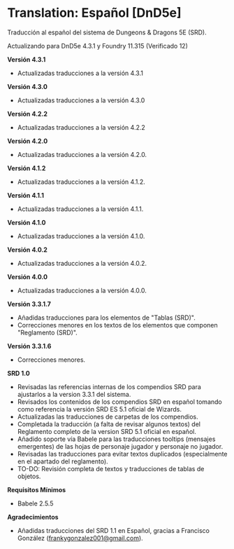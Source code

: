 # Translation: Español [DnD5e]

Traducción al español del sistema de Dungeons & Dragons 5E (SRD).

Actualizando para DnD5e 4.3.1 y Foundry 11.315 (Verificado 12)

**Versión 4.3.1**
- Actualizadas traducciones a la versión 4.3.1

**Versión 4.3.0**
- Actualizadas traducciones a la versión 4.3.0

**Versión 4.2.2**
- Actualizadas traducciones a la versión 4.2.2

**Versión 4.2.0**
- Actualizadas traducciones a la versión 4.2.0.

**Versión 4.1.2**
- Actualizadas traducciones a la versión 4.1.2.

**Versión 4.1.1**
- Actualizadas traducciones a la versión 4.1.1.

**Versión 4.1.0**
- Actualizadas traducciones a la versión 4.1.0.
  
**Versión 4.0.2**
- Actualizadas traducciones a la versión 4.0.2.

**Versión 4.0.0**
- Actualizadas traducciones a la versión 4.0.0.
  
**Versión 3.3.1.7**
- Añadidas traducciones para los elementos de "Tablas (SRD)".
- Correcciones menores en los textos de los elementos que componen "Reglamento (SRD)".

**Versión 3.3.1.6**
- Correcciones menores.

**SRD 1.0**
- Revisadas las referencias internas de los compendios SRD para ajustarlos a la version 3.3.1 del sistema.
- Revisados los contenidos de los compendios SRD en español tomando como referencia la versión SRD ES 5.1 oficial de Wizards.
- Actualizadas las traducciones de carpetas de los compendios.
- Completada la traducción (a falta de revisar algunos textos) del Reglamento completo de la version SRD 5.1 oficial en español.
- Añadido soporte vía Babele para las traducciones tooltips (mensajes emergentes) de las hojas de personaje jugador y personaje no jugador.
- Revisadas las traducciones para evitar textos duplicados (especialmente en el apartado del reglamento).
- TO-DO: Revisión completa de textos y traducciones de tablas de objetos.

**Requisitos Mínimos**
- Babele 2.5.5

**Agradecimientos**
- Añadidas traducciones del SRD 1.1 en Español, gracias a Francisco González (frankygonzalez001@gmail.com).